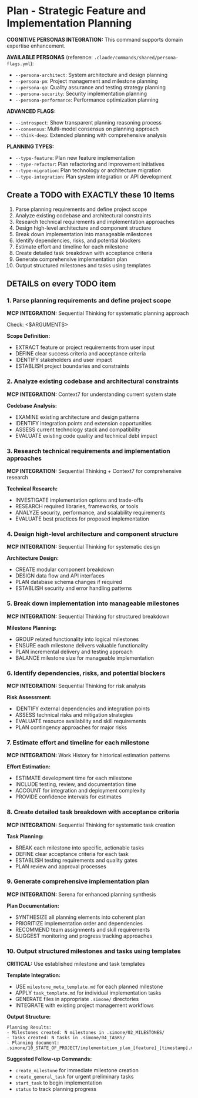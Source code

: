 # Plan - Strategic Feature and Implementation Planning

**COGNITIVE PERSONAS INTEGRATION:** This command supports domain expertise enhancement.

**AVAILABLE PERSONAS** (reference: `.claude/commands/shared/persona-flags.yml`):
- `--persona-architect`: System architecture and design planning
- `--persona-pm`: Project management and milestone planning
- `--persona-qa`: Quality assurance and testing strategy planning
- `--persona-security`: Security implementation planning
- `--persona-performance`: Performance optimization planning

**ADVANCED FLAGS:**
- `--introspect`: Show transparent planning reasoning process
- `--consensus`: Multi-model consensus on planning approach
- `--think-deep`: Extended planning with comprehensive analysis

**PLANNING TYPES:**
- `--type-feature`: Plan new feature implementation
- `--type-refactor`: Plan refactoring and improvement initiatives
- `--type-migration`: Plan technology or architecture migration
- `--type-integration`: Plan system integration or API development

## Create a TODO with EXACTLY these 10 Items

1. Parse planning requirements and define project scope
2. Analyze existing codebase and architectural constraints
3. Research technical requirements and implementation approaches
4. Design high-level architecture and component structure
5. Break down implementation into manageable milestones
6. Identify dependencies, risks, and potential blockers
7. Estimate effort and timeline for each milestone
8. Create detailed task breakdown with acceptance criteria
9. Generate comprehensive implementation plan
10. Output structured milestones and tasks using templates

## DETAILS on every TODO item

### 1. Parse planning requirements and define project scope

**MCP INTEGRATION:** Sequential Thinking for systematic planning approach

Check: <$ARGUMENTS>

**Scope Definition:**
- EXTRACT feature or project requirements from user input
- DEFINE clear success criteria and acceptance criteria
- IDENTIFY stakeholders and user impact
- ESTABLISH project boundaries and constraints

### 2. Analyze existing codebase and architectural constraints

**MCP INTEGRATION:** Context7 for understanding current system state

**Codebase Analysis:**
- EXAMINE existing architecture and design patterns
- IDENTIFY integration points and extension opportunities
- ASSESS current technology stack and compatibility
- EVALUATE existing code quality and technical debt impact

### 3. Research technical requirements and implementation approaches

**MCP INTEGRATION:** Sequential Thinking + Context7 for comprehensive research

**Technical Research:**
- INVESTIGATE implementation options and trade-offs
- RESEARCH required libraries, frameworks, or tools
- ANALYZE security, performance, and scalability requirements
- EVALUATE best practices for proposed implementation

### 4. Design high-level architecture and component structure

**MCP INTEGRATION:** Sequential Thinking for systematic design

**Architecture Design:**
- CREATE modular component breakdown
- DESIGN data flow and API interfaces
- PLAN database schema changes if required
- ESTABLISH security and error handling patterns

### 5. Break down implementation into manageable milestones

**MCP INTEGRATION:** Sequential Thinking for structured breakdown

**Milestone Planning:**
- GROUP related functionality into logical milestones
- ENSURE each milestone delivers valuable functionality
- PLAN incremental delivery and testing approach
- BALANCE milestone size for manageable implementation

### 6. Identify dependencies, risks, and potential blockers

**MCP INTEGRATION:** Sequential Thinking for risk analysis

**Risk Assessment:**
- IDENTIFY external dependencies and integration points
- ASSESS technical risks and mitigation strategies
- EVALUATE resource availability and skill requirements
- PLAN contingency approaches for major risks

### 7. Estimate effort and timeline for each milestone

**MCP INTEGRATION:** Work History for historical estimation patterns

**Effort Estimation:**
- ESTIMATE development time for each milestone
- INCLUDE testing, review, and documentation time
- ACCOUNT for integration and deployment complexity
- PROVIDE confidence intervals for estimates

### 8. Create detailed task breakdown with acceptance criteria

**MCP INTEGRATION:** Sequential Thinking for systematic task creation

**Task Planning:**
- BREAK each milestone into specific, actionable tasks
- DEFINE clear acceptance criteria for each task
- ESTABLISH testing requirements and quality gates
- PLAN review and approval processes

### 9. Generate comprehensive implementation plan

**MCP INTEGRATION:** Serena for enhanced planning synthesis

**Plan Documentation:**
- SYNTHESIZE all planning elements into coherent plan
- PRIORITIZE implementation order and dependencies
- RECOMMEND team assignments and skill requirements
- SUGGEST monitoring and progress tracking approaches

### 10. Output structured milestones and tasks using templates

**CRITICAL:** Use established milestone and task templates

**Template Integration:**
- USE `milestone_meta_template.md` for each planned milestone
- APPLY `task_template.md` for individual implementation tasks
- GENERATE files in appropriate `.simone/` directories
- INTEGRATE with existing project management workflows

**Output Structure:**
```
Planning Results:
- Milestones created: N milestones in .simone/02_MILESTONES/
- Tasks created: N tasks in .simone/04_TASKS/
- Planning document: .simone/10_STATE_OF_PROJECT/implementation_plan_[feature]_[timestamp].md
```

**Suggested Follow-up Commands:**
- `create_milestone` for immediate milestone creation
- `create_general_task` for urgent preliminary tasks
- `start_task` to begin implementation
- `status` to track planning progress